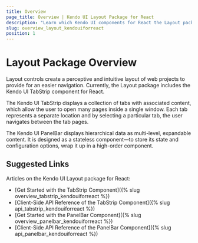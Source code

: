 ```yaml
---
title: Overview
page_title: Overview | Kendo UI Layout Package for React
description: "Learn which Kendo UI components for React the Layout package delivers."
slug: overview_layout_kendouiforreact
position: 1
---
```


# Layout Package Overview

Layout controls create a perceptive and intuitive layout of web projects to provide for an easier navigation. Currently, the Layout package includes the Kendo UI TabStrip component for React.

The Kendo UI TabStrip displays a collection of tabs with associated content, which allow the user to open many pages inside a single window. Each tab represents a separate location and by selecting a particular tab, the user navigates between the tab pages.

The Kendo UI PanelBar displays hierarchical data as multi-level, expandable content. It is designed as a stateless component&mdash;to store its state and configuration options, wrap it up in a high-order component.

## Suggested Links

Articles on the Kendo UI Layout package for React:

* [Get Started with the TabStrip Component]({% slug overview_tabstrip_kendouiforreact %})
* [Client-Side API Reference of the TabStrip Component]({% slug api_tabstrip_kendouiforreact %})
* [Get Started with the PanelBar Component]({% slug overview_panelbar_kendouiforreact %})
* [Client-Side API Reference of the PanelBar Component]({% slug api_panelbar_kendouiforreact %})
